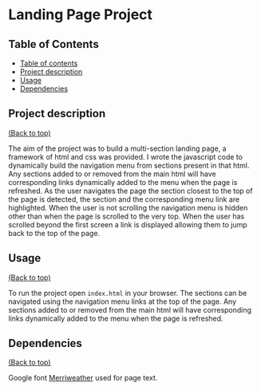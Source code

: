 # Landing Page Project

## Table of Contents

* [Table of contents](#table-of-contents)
* [Project description](#project-description)
* [Usage](#usage)
* [Dependencies](#dependencies)

## Project description
[(Back to top)](#table-of-contents)

The aim of the project was to build a multi-section landing page, a framework of html and css was provided.  I wrote the javascript code to dynamically build the navigation menu from sections present in that html.  Any sections added to or removed from the main html will have corresponding links dynamically added to the menu when the page is refreshed.  As the user navigates the page the section closest to the top of the page is detected, the section and the corresponding menu link are highlighted.  When the user is not scrolling the navigation menu is hidden other than when the page is scrolled to the very top.  When the user has scrolled beyond the first screen a link is displayed allowing them to jump back to the top of the page.

## Usage
[(Back to top)](#table-of-contents)

To run the project open `index.html` in your browser.  The sections can be navigated using the navigation menu links at the top of the page.  Any sections added to or removed from the main html will have corresponding links dynamically added to the menu when the page is refreshed.


## Dependencies
[(Back to top)](#table-of-contents)

Google font [Merriweather](https://fonts.google.com/specimen/Merriweather) used for page text.  